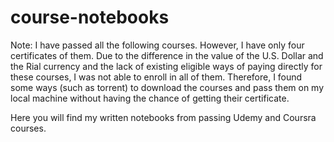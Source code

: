 # course-notebooks

Note: I have passed all the following courses. However, I have only four certificates of them. Due to the difference in the value of the U.S. Dollar and the Rial currency and the lack of existing eligible ways of paying directly for these courses, I was not able to enroll in all of them. Therefore, I found some ways (such as torrent) to download the courses and pass them on my local machine without having the chance of getting their certificate.

Here you will find my written notebooks from passing Udemy and Coursra courses. 
